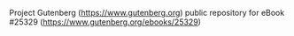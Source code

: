 Project Gutenberg (https://www.gutenberg.org) public repository for eBook #25329 (https://www.gutenberg.org/ebooks/25329)
